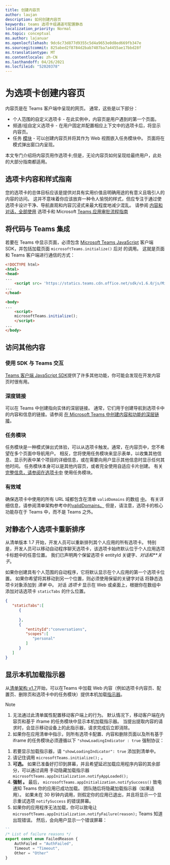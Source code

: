```yaml
---
title: 创建内容页
author: laujan
description: 如何创建内容页
keywords: teams 选项卡组通道可配置静态
localization_priority: Normal
ms.topic: conceptual
ms.author: lajanuar
ms.openlocfilehash: 9dc6c73d877d9355c5d4a9653e0d8ed669fb347e
ms.sourcegitcommit: 825abed2f8784d2bab7407ba7a4455ae17bbd28f
ms.translationtype: MT
ms.contentlocale: zh-CN
ms.lasthandoff: 04/26/2021
ms.locfileid: "52020378"
---
```

# <a name="create-a-content-page-for-your-tab"></a>为选项卡创建内容页

内容页是在 Teams 客户端中呈现的网页。 通常，这些是以下部分：

* 个人范围的自定义选项卡 - 在此实例中，内容页是用户遇到的第一个页面。
* 频道/组自定义选项卡 - 在用户固定并配置相应上下文中的选项卡后，将显示内容页。
* 任务 [模块](~/task-modules-and-cards/what-are-task-modules.md) - 可以创建内容页并将其作为 Web 视图嵌入任务模块中。 页面将在模式弹出窗口内呈现。

本文专门介绍将内容页用作选项卡;但是，无论内容页如何呈现给最终用户，此处的大部分指南都适用。

## <a name="tab-content-and-style-guidelines"></a>选项卡内容和样式指南

您的选项卡的总体目标应该是提供对具有实用价值且明确用途的有意义且吸引人的内容的访问。 这并不意味着你应该放弃一种令人愉悦的样式，但应专注于通过使选项卡设计干净、导航直观和内容沉浸式来最大程度地减少混乱。 请参阅 [内容和对话，全部使用](~/tabs/design/tabs.md) 选项卡和 Microsoft [Teams 应用审批流程指南](~/concepts/deploy-and-publish/appsource/prepare/frequently-failed-cases.md)

## <a name="integrate-your-code-with-teams"></a>将代码与 Teams 集成

若要在 Teams 中显示页面，必须包含 [Microsoft Teams JavaScript](/javascript/api/overview/msteams-client?view=msteams-client-js-latest&preserve-view=true) 客户端 SDK，并包括加载页面 `microsoftTeams.initialize()` 后对 的调用。 这就是页面和 Teams 客户端进行通信的方式：

```html
<!DOCTYPE html>
<html>
<head>
...
    <script src= 'https://statics.teams.cdn.office.net/sdk/v1.6.0/js/MicrosoftTeams.min.js'></script>
...
</head>

<body>
...
    <script>
    microsoftTeams.initialize();
    </script>
...
</body>
```

## <a name="accessing-additional-content"></a>访问其他内容

### <a name="using-the-sdk-to-interact-with-teams"></a>使用 SDK 与 Teams 交互

[Teams 客户端 JavaScript SDK](~/tabs/how-to/using-teams-client-sdk.md)提供了许多其他功能，你可能会发现在开发内容页时很有用。

### <a name="deep-links"></a>深度链接

可以在 Teams 中创建指向实体的深层链接。 通常，它们用于创建导航到选项卡中的内容和信息的链接。请参阅 [在 Microsoft Teams 中创建内容和功能的深层链接](~/concepts/build-and-test/deep-links.md)。

### <a name="task-modules"></a>任务模块

任务模块是一种模式弹出式体验，可以从选项卡触发。通常，在内容页中，您不希望在多个页面中导航用户。 相反，您将使用任务模块来显示表单，以收集其他信息、显示列表中某个项目的详细信息，或在需要向用户显示其他信息时显示任何其他时间。 任务模块本身可以是其他内容页，或者完全使用自适应卡片创建。 有关 [完整信息，请参阅在选项卡中](~/task-modules-and-cards/task-modules/task-modules-tabs.md) 使用任务模块。

### <a name="valid-domains"></a>有效域

确保选项卡中使用的所有 URL 域都包含在清单 `validDomains` 的数组 [中](~/concepts/build-and-test/apps-package.md)。 有关详细信息，请参阅清单架构参考中的[validDomains。](~/resources/schema/manifest-schema.md#validdomains) 但是，请注意，选项卡的核心功能存在于 Teams 中，而不是 Teams 之外。

## <a name="reorder-static-personal-tabs"></a>对静态个人选项卡重新排序

从清单版本 1.7 开始，开发人员可以重新排列其个人应用的所有选项卡。 特别是，开发人员可以移动自动程序聊天选项卡，该选项卡始终默认位于个人应用选项卡标题中的任意位置。 我们已声明两个保留选项卡 entityId 关键字、*对话和**关于*。

如果你创建具有个人范围的自动程序，它将默认显示在个人应用的第一个选项卡位置。 如果你希望将其移动到另一个位置，则必须使用保留的关键字对话 将静态选项卡对象添加到 *清单* 中。 对话 *选项卡* 显示在 Web 或桌面上，根据你在数组中添加对话选项卡 `staticTabs` 的什么位置。 

```json
{
   "staticTabs":[
      {
         
      },
      {
         "entityId":"conversations",
         "scopes":[
            "personal"
         ]
      }
   ]
}
```

## <a name="show-a-native-loading-indicator"></a>显示本机加载指示器

从[清单架构 v1.7](../../../resources/schema/manifest-schema.md)开始，可以在[](../../../resources/schema/manifest-schema.md#showloadingindicator)Teams 中加载 Web 内容（例如选项卡内容页、配置页、删除页和选项卡中[](configuration-page.md)的任务模块）[](removal-page.md)提供本机加载[指示器](../../../task-modules-and-cards/task-modules/task-modules-tabs.md)。 [](#integrate-your-code-with-teams)

> [!NOTE]
> 1. 无法通过此清单属性配置移动客户端上的行为。 默认情况下，移动客户端在内容页和基于 iframe 的任务模块中显示本机加载指示器。 当提出提取内容的请求时，会显示移动设备上的此指示器，请求完成后立即消除。
> 2. 如果你在应用清单中指示，则所有选项卡配置、内容和删除页面以及所有基于 iframe 的任务模块必须遵循以下  `"showLoadingIndicator : true`  强制协议：


1. 若要显示加载指示器，请 `"showLoadingIndicator": true` 添加到清单中。 
2. 请记住调用 `microsoftTeams.initialize();` 。
3. **可选。** 如果已准备好打印到屏幕，并且希望延迟加载应用程序内容的其余部分，可以通过调用 手动隐藏加载指示器 `microsoftTeams.appInitialization.notifyAppLoaded();`
4. **强制 。** 最后， `microsoftTeams.appInitialization.notifySuccess()` 致电通知 Teams 你的应用已成功加载。 团队随后将隐藏加载指示器（如果适用）。 如果未在 30 秒钟内调用，则假定你的应用已退出，并且将显示一个显示重试选项  `notifySuccess`  的错误屏幕。
5. 如果你的应用程序无法加载，你可以致电让 `microsoftTeams.appInitialization.notifyFailure(reason);` Teams 知道出现错误。 然后，会向用户显示一个错误屏幕：

```typescript
``
/* List of failure reasons */
export const enum FailedReason {
    AuthFailed = "AuthFailed",
    Timeout = "Timeout",
    Other = "Other"
}
```
>
